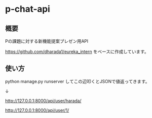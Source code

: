 # p-chat-api

## 概要

Pの課題に対する新機能提案プレゼン用API

https://github.com/dharada1/eureka_intern をベースに作成しています。

## 使い方

python manage.py runserver してこの辺叩くとJSONで値返ってきます。

↓

http://127.0.0.1:8000/api/user/harada/

http://127.0.0.1:8000/api/user/1/
